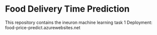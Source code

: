 # Food Delivery Time Prediction
This repository contains the ineuron machine learning task 1
Deployment: food-price-predict.azurewebsites.net
